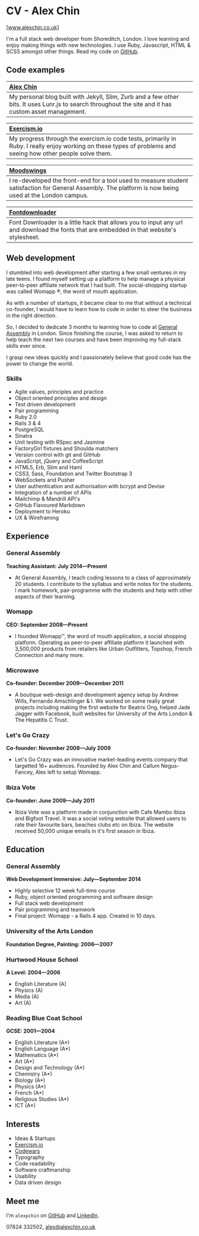CV - Alex Chin
=============
[www.alexchin.co.uk]

I'm a full stack web developer from Shoreditch, London.
I love learning and enjoy making things with new technologies. I use Ruby, Javascript, HTML & SCSS amongst other things. 
Read my code on [GitHub].

Code examples
-------------

| [Alex Chin] |
|:------------- |
| My personal blog built with Jekyll, Slim, Zurb and a few other bits. It uses Lunr.js to search throughout the site and it has custom asset management. | 

| [Exercism.io] |
|:------------- |
| My progress through the exercism.io code tests, primarily in Ruby. I really enjoy working on these types of problems and seeing how other people solve them. |

|[Moodswings] |
|:---------- |
| I re-developed the front-end for a tool used to measure student satisfaction for General Assembly. The platform is now being used at the London campus. |

| [Fontdownloader] | 
|:---------------- |
| Font Downloader is a little hack that allows you to input any url and download the fonts that are embedded in that website's stylesheet.|


Web development
---------------

I stumbled into web development after starting a few small ventures in my late teens. I found myself setting up a platform to help manage a physical peer-to-peer affiliate network that I had built. The social-shopping startup was called Womapp &reg;, the word of mouth application. 

As with a number of startups, it became clear to me that without a technical co-founder, I would have to learn how to code in order to steer the business in the right direction.

So, I decided to dedicate 3 months to learning how to code at [General Assembly] in London. Since finishing the course, I was asked to return to help teach the next two courses and have been improving my full-stack skills ever since. 

I grasp new ideas quickly and I passionately believe that good code has the power to change the world. 

### Skills

  - Agile values, principles and practice
  - Object­ oriented principles and design
  - Test­ driven development
  - Pair programming
  - Ruby 2.0
  - Rails 3 & 4
  - PostgreSQL
  - Sinatra
  - Unit testing with RSpec and Jasmine
  - FactoryGirl fixtures and Shoulda matchers
  - Version control with git and GitHub
  - JavaScript, jQuery and CoffeeScript
  - HTML5, Erb, Slim and Haml
  - CSS3, Sass, Foundation and Twitter Bootstrap 3
  - WebSockets and Pusher
  - User authentication and authorisation with bcrypt and Devise
  - Integration of a number of APIs
  - Mailchimp & Mandrill API's
  - GitHub Flavoured Markdown
  - Deployment to Heroku
  - UX & Wireframing


Experience
----------

### General Assembly
**Teaching Assistant: July 2014&mdash;Present**

- At General Assembly, I teach coding lessons to a class of approximately 20 students. I contribute to the syllabus and write notes for the students. I mark homework, pair-programme with the students and help with other aspects of their learning.

### Womapp
**CEO: September 2008&mdash;Present**

  - I founded Womapp™, the word of mouth application, a social shopping platform. Operating as peer-to-peer affiliate platform it launched with 3,500,000 products from retailers like Urban Outfitters, Topshop, French Connection and many more.

### Microwave
**Co-founder: December 2009&mdash;December 2011**

  - A boutique web-design and development agency setup by Andrew Wills, Fernando Amschlinger & I. We worked on some really great projects including making the first website for Beatrix Ong, helped Jade Jagger with Facebook, built websites for University of the Arts London & The Hepatitis C Trust.

### Let's Go Crazy
**Co-founder: November 2008&mdash;July 2009**

  - Let's Go Crazy was an innovative market-leading events company that targetted 16+ audiences. Founded by Alex Chin and Callum Negus-Fancey, Alex left to setup Womapp.

### Ibiza Vote
**Co-founder: June 2009&mdash;July 2011**

  - Ibiza Vote was a platform made in conjunction with Cafe Mambo Ibiza and Bigfoot Travel. It was a social voting website that allowed users to rate their favourite bars, beaches clubs etc on Ibiza. The website received 50,000 unique emails in it's first season in Ibiza.

Education
---------

### General Assembly
**Web Development Immersive: July&mdash;September 2014**

  - Highly selective 12 week full-time course
  - Ruby, object oriented programming and software design
  - Full stack web development
  - Pair programming and teamwork
  - Final project: Womapp - a Rails 4 app. Created in 10 days.


### University of the Arts London
**Foundation Degree, Painting: 2006&mdash;2007**

### Hurtwood House School
**A Level: 2004&mdash;2006** 

  - English Literature (A)
  - Physics (A)
  - Media (A) 
  - Art (A)

### Reading Blue Coat School
**GCSE: 2001&mdash;2004**

  - English Literature (A*)
  - English Language (A*)
  - Mathematics (A*)
  - Art (A*)
  - Design and Technology (A*)
  - Chemistry (A*)
  - Biology (A*)
  - Physics (A*)
  - French (A*)
  - Religious Studies (A*)
  - ICT (A*)

Interests
---------

- Ideas & Startups
- [Exercism.io]
- [Codewars]
- Typography
- Code readability
- Software craftmanship
- Usability
- Data driven design

Meet me
-------
I'm `alexpchin` on [GitHub] and [LinkedIn].

07824 332502, [alex@alexchin.co.uk]

  [Fontdownloader]: https://github.com/alexpchin/fontdownloader
  [Exercism.io]: https://github.com/alexpchin/exercism
  [www.alexchin.co.uk]: http://www.alexchin.co.uk
  [Alex Chin]: https://github.com/alexpchin/alexpchin.github.io
  [General Assembly]: https://generalassemb.ly/london 
  [alex@alexchin.co.uk]: mailto:alex@alexchin.co.uk
  [GitHub]: https://github.com/alexpchin
  [LinkedIn]: http://linkedin.com/in/alexpchin
  [Twitter]: http://twitter.com/jamesjoshuahill
  [Moodswings]: http://ga-moodswings.herokuapp.com
  [Codewars]: http://www.codewars.com/
